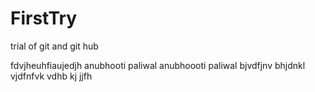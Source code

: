 # FirstTry
trial of git and git hub


fdvjheuhfiaujedjh
anubhooti paliwal anubhoooti paliwal
bjvdfjnv
bhjdnkl
vjdfnfvk
vdhb
kj
jjfh

